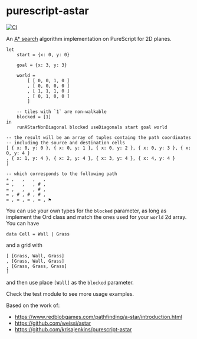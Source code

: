 # purescript-astar

[![CI](https://github.com/lfarroco/purescript-astar/actions/workflows/blank.yml/badge.svg)](https://github.com/lfarroco/purescript-astar/actions/workflows/blank.yml)

An [A\* search](https://en.wikipedia.org/wiki/A*_search_algorithm) algorithm implementation on PureScript for 2D planes.

```
let
    start = {x: 0, y: 0}

    goal = {x: 3, y: 3}

    world =
        [ [ 0, 0, 1, 0 ]
        , [ 0, 0, 0, 0 ]
        , [ 1, 1, 1, 0 ]
        , [ 0, 1, 0, 0 ]
        ]

    -- tiles with `1` are non-walkable
    blocked = [1]
in
    runAStarNonDiagonal blocked useDiagonals start goal world

-- the result will be an array of tuples containg the path coordinates
-- including the source and destination cells
[ { x: 0, y: 0 }, { x: 0, y: 1 }, { x: 0, y: 2 }, { x: 0, y: 3 }, { x: 0, y: 4 }
, { x: 1, y: 4 }, { x: 2, y: 4 }, { x: 3, y: 4 }, { x: 4, y: 4 }
]

-- which corresponds to the following path
✯ ,   ,   ,   ,
= ,   ,   , # ,
= ,   ,   , # ,
= , # , # , # ,
= , = , = , = , ⚑
```

You can use your own types for the `blocked` parameter, as long as implement
the Ord class and match the ones used for your `world` 2d array.
You can have

```
data Cell = Wall | Grass
```

and a grid with

```
[ [Grass, Wall, Grass]
, [Grass, Wall, Grass]
, [Grass, Grass, Grass]
]
```

and then use place `[Wall]` as the `blocked` parameter.

Check the test module to see more usage examples.

Based on the work of:

- https://www.redblobgames.com/pathfinding/a-star/introduction.html
- https://github.com/weissi/astar
- https://github.com/krisajenkins/purescript-astar
